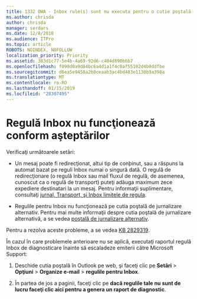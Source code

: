 ```yaml
---
title: 1332 OWA - Inbox rule(s) sunt nu executa pentru o cutie poştală
ms.author: chrisda
author: chrisda
manager: serdars
ms.date: 12/8/2018
ms.audience: ITPro
ms.topic: article
ROBOTS: NOINDEX, NOFOLLOW
localization_priority: Priority
ms.assetid: 383d1c77-5e4b-4a69-92d6-c404d890b6b7
ms.openlocfilehash: f090d0a9d84bc6a4d1a1f4c0af55102d4b0ddfbe
ms.sourcegitcommit: d6ea5e9458a2b8ceaab3ac4bd483e1130b9a398a
ms.translationtype: MT
ms.contentlocale: ro-RO
ms.lasthandoff: 01/15/2019
ms.locfileid: "28307495"
---
```

# <a name="an-inbox-rule-doesnt-work-as-expected"></a>Regulă Inbox nu funcţionează conform aşteptărilor

Verificaţi următoarele setări:
  
- Un mesaj poate fi redirecţionat, altui tip de conþinut, sau a răspuns la automat bazat pe reguli Inbox numai o singură dată. O regulă de redirecţionare (o regulă Inbox sau mail fluxul de regulă, de asemenea, cunoscut ca o regulă de transport) puteţi adăuga maximum zece expediere destinatari la un mesaj. Pentru informaţii suplimentare, consultaţi [jurnal, Transport, şi Inbox limitele de regula](https://docs.microsoft.com/office365/servicedescriptions/exchange-online-service-description/exchange-online-limits).
    
- Regulile pentru Inbox nu funcţionează pe cutia poştală de jurnalizare alternativ. Pentru mai multe informaţii despre cutia poştală de jurnalizare alternativă, a se vedea [poştală de jurnalizare alternativ](https://docs.microsoft.com/Exchange/security-and-compliance/journaling/journaling#alternate-journaling-mailbox).
    
Pentru a rezolva aceste probleme, a se vedea [KB 2829319](https://support.microsoft.com/kb/2829319).
  
În cazul în care problemele anterioare nu se aplică, executaţi raportul regulă Inbox de diagnosticare înainte să escaladeze emiterii către Microsoft Support:
  
1. Deschide cutia poştală în Outlook pe web, şi faceţi clic pe **Setări** \> **Opţiuni** \> **Organize e-mail** \> **regulile pentru Inbox**.
    
2. În partea de jos a paginii, faceţi clic pe **dacă regulile tale nu sunt de lucru faceţi clic aici pentru a genera un raport de diagnostic**.
    


